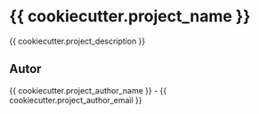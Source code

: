 # {{ cookiecutter.project_name }}

{{ cookiecutter.project_description }}

## Autor

{{ cookiecutter.project_author_name }} - {{ cookiecutter.project_author_email }}